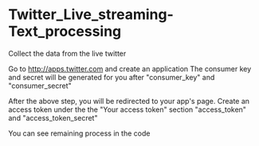 # Twitter_Live_streaming-Text_processing
Collect the data from the live twitter 

Go to http://apps.twitter.com and create an application
The consumer key and secret will be generated for you after
"consumer_key" and "consumer_secret"

After the above step, you will be redirected to your app's page.
Create an access token under the the "Your access token" section
"access_token" and "access_token_secret"

You can see remaining process in the code
